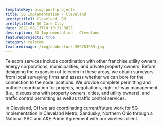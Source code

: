 ```yaml
---
templateKey: blog-post-projects
title: 5G Implementation - Cleveland
prettytitle1: Cleveland, OH
prettytitle2: 5G Core City
date: 2021-08-13T18:10:21.382Z
description: 5G Implementation - Cleveland
featuredprojects: true
category: telecom
featuredimage: /img/adobestock_399783989.jpg
---
```

Telecom services include coordination with other franchise utility owners, energy corporations, municipalities, and private property owners.  Before designing the expansion of telecom in these areas, we obtain surveyors from local surveying firms and assess whether we can bore for the connection to the node locations.  We provide complete permitting and pothole coordination for projects, negotiations, right-of-way management (i.e., discussions with property owners, cities, and utility owners), and traffic control permitting as well as traffic control services.   

In Cleveland, OH we are coordinating current/future work for 5G Implementation in Cleveland Metro, Sandusky, Northern Ohio through a National SAC and A&E Prime Agreement with our wireless client.